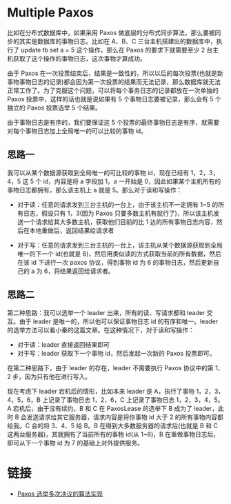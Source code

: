 # Multiple Paxos

比如在分布式数据库中，如果采用 Paxos 做底层的分布式同步算法，那么要被同步的其实是数据库的事物日志。比如在 A、B、C 三台主机搭建出的数据库中，执行了 update tb set a = 5 这个操作，那么在 Paxos 的要求下就需要至少 2 台主机获取了这个操作的事物日志，这次事物才算成功。

由于 Paxos 在一次投票结束后，结果是一致性的，所以以后的每次投票(也就是新事物事物日志的记录)都会因为第一次投票的结果而无法记录，那么数据库就无法正常工作了。为了克服这个问题，可以将每个事务日志的记录都放在一次单独的 Paxos 投票中，这样的话也就是说如果有 5 个事物日志要被记录，那么会有 5 个独立的 Paxos 投票选举 5 个结果。

由于事物日志是有序的，我们要保证这 5 个投票的最终事物日志是有序，就需要对每个事物日志加上全局唯一的可以比较的事物 id。

## 思路一

我可以从某个数据源获取到全局唯一的可比较的事物 id，现在已经有 1，2，3，4，5 这 5 个 id，内容是将 a 字段加 1，a 一开始是 0，因此如果某个主机所有的事物日志都拥有，那么该主机上 a 就是 5。那么对于读和写操作：

- 对于读：任意的请求发到三台主机的一台上，由于该主机不一定拥有 1~5 的所有日志，假设只有 1，3(因为 Paxos 只要多数主机有就行了)，所以该主机发送一个请求给其大多数主机，获取他们目前的比 1 达的所有事物日志内容，然后在本地重做后，返回结果给请求者

- 对于写：任意的请求发到三台主机的一台上，该主机从某个数据源获取到全局唯一的下一个 id(也就是 6)，然后用类似读的方式获取当前的所有数据，然后在该 id 下进行一次 paxos 协议，得到事物 id 为 6 的事物日志，然后更新自己的 a 为 6，将结果返回给请求者。

## 思路二

第二种思路：我可以选举一个 leader 出来，所有的读、写请求都和 leader 交互。由于 leader 是唯一的，所以他可以保证事物日志 id 的有序和唯一。leader 的选举方法可以看小秦的这篇文章。在这种情况下，对于读和写操作：

- 对于读：leader 直接返回结果即可
- 对于写：leader 获取下一个事物 id，然后发起一次新的 Paxos 投票即可。

在第二种思路下，由于 leader 的存在，leader 不需要执行 Paxos 协议中的第 1、2 步，因为只有他在进行写入。

现在考虑下 leader 宕机后的情形，比如本来 leader 是 A，执行了事物 1，2，3，4，5，6，B 上记录了事物日志 1，2，6，C 上记录了事物日志 1，2，3，4，5。A 宕机后，由于没有续约，B 和 C 在 PaxosLease 的选举下 B 成为了 leader，此时 B 会发送请求给其它服务器，请求内容是将你事物 id 大于 2 的所有事物内容都给我。C 会的将 3、4、5 给 B。B 在得到大多数服务器的请求后(也就是 B 和 C 这两台服务器)，其就拥有了当前所有的事物 id(从 1~6)，B 在重做事物日志后，即可从下一个事物 id 为 7 的基础上对外提供服务。

# 链接

- [Paxos 选举多次决议的算法实现](http://bingotree.cn/?p=607)
